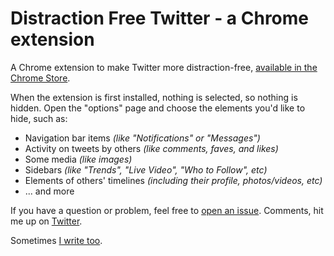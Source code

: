# Distraction Free Twitter - a Chrome extension

A Chrome extension to make Twitter more distraction-free, [available in the Chrome Store](https://chrome.google.com/webstore/detail/hide-comments-everywhere/bmhkdngdngchlneelllmdennfpmepbnc).

When the extension is first installed, nothing is selected, so nothing is hidden. Open the "options" page and choose the elements you'd like to hide, such as:

- Navigation bar items _(like "Notifications" or "Messages")_
- Activity on tweets by others _(like comments, faves, and likes)_
- Some media _(like images)_
- Sidebars _(like "Trends", "Live Video", "Who to Follow", etc)_
- Elements of others' timelines _(including their profile, photos/videos, etc)_
- ... and more

If you have a question or problem, feel free to [open an issue](https://github.com/grantwinney/distraction-free-twitter-chrome-extension/issues). Comments, hit me up on [Twitter](https://twitter.com/GrantWinney).

Sometimes [I write too](https://grantwinney.com/).
